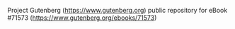 Project Gutenberg (https://www.gutenberg.org) public repository
for eBook #71573 (https://www.gutenberg.org/ebooks/71573)

